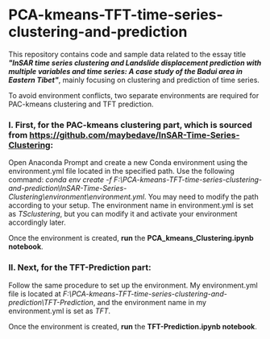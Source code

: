 # PCA-kmeans-TFT-time-series-clustering-and-prediction
This repository contains code and sample data related to the essay title ***"InSAR time series clustering and Landslide displacement prediction with multiple variables and time series: A case study of the Badui area in Eastern Tibet"***, mainly focusing on clustering and prediction of time series.

To avoid environment conflicts, two separate environments are required for PAC-kmeans clustering and TFT prediction.

### I. First, for the PAC-kmeans clustering part, which is sourced from https://github.com/maybedave/InSAR-Time-Series-Clustering:

Open Anaconda Prompt and create a new Conda environment using the environment.yml file located in the specified path. Use the following command: _conda env create -f F:\PCA-kmeans-TFT-time-series-clustering-and-prediction\InSAR-Time-Series-Clustering\environment\environment.yml_. You may need to modify the path according to your setup. The environment name in environment.yml is set as _TSclustering_, but you can modify it and activate your environment accordingly later.

Once the environment is created, **run** the **PCA_kmeans_Clustering.ipynb notebook**.

### II. Next, for the TFT-Prediction part:

Follow the same procedure to set up the environment. My environment.yml file is located at _F:\PCA-kmeans-TFT-time-series-clustering-and-prediction\TFT-Prediction_, and the environment name in my environment.yml is set as _TFT_.

Once the environment is created, **run** the **TFT-Prediction.ipynb notebook**.

